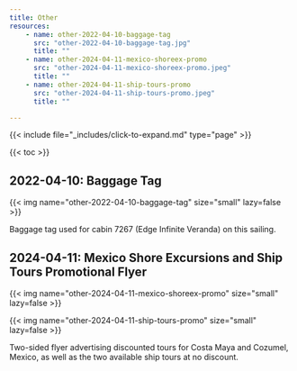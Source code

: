 ```yaml
---
title: Other
resources:
    - name: other-2022-04-10-baggage-tag
      src: "other-2022-04-10-baggage-tag.jpg"
      title: ""
    - name: other-2024-04-11-mexico-shoreex-promo
      src: "other-2024-04-11-mexico-shoreex-promo.jpeg"
      title: ""      
    - name: other-2024-04-11-ship-tours-promo
      src: "other-2024-04-11-ship-tours-promo.jpeg"
      title: ""            

---
```


{{< include file="_includes/click-to-expand.md" type="page" >}}

{{< toc >}}

## 2022-04-10: Baggage Tag

{{< img name="other-2022-04-10-baggage-tag" size="small" lazy=false >}}

Baggage tag used for cabin 7267 (Edge Infinite Veranda) on this sailing.

## 2024-04-11: Mexico Shore Excursions and Ship Tours Promotional Flyer

{{< img name="other-2024-04-11-mexico-shoreex-promo" size="small" lazy=false >}}

{{< img name="other-2024-04-11-ship-tours-promo" size="small" lazy=false >}}

Two-sided flyer advertising discounted tours for Costa Maya and Cozumel, Mexico, as well as the two available ship tours at no discount.
